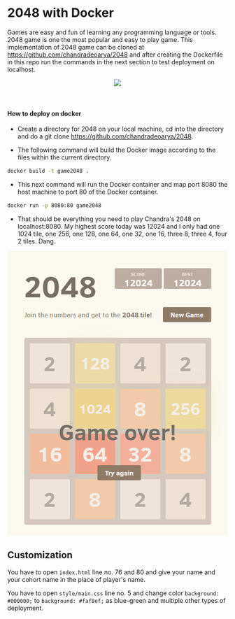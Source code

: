# 2048 with Docker
Games are easy and fun of learning any programming language or tools. 2048 game is one the most popular and easy to play game. This implementation of 2048 game can be cloned at https://github.com/chandradeoarya/2048 and after creating the Dockerfile in this repo run the commands in the next section to test deployment on localhost.

<p align="center">
  <img src="https://github.com/chandradeoarya/2048/blob/master/2048.gif?raw=true" />
</p>

<br>

#### How to deploy on docker
  - Create a directory for 2048 on your local machine, cd into the directory and do a git clone https://github.com/chandradeoarya/2048.
  
  - The following command will build the Docker image according to the files within the current directory.  

  ```bash
  docker build -t game2048 .
  ```

  - This next command will run the Docker container and map port 8080 the host machine to port 80 of the Docker container. 

  ```bash
  docker run -p 8080:80 game2048
  ```

  - That should be everything you need to play Chandra's 2048 on localhost:8080. My highest score today was 12024 and I only had one 1024 tile, one 256, one 128, one 64, one 32, one 16, three 8, three 4, four 2 tiles. Dang.

<p align="center">
  <img src="https://github.com/adasMatt/game2048Docker/blob/master/attemptScreenshot.png" />
</p>

## Customization

You have to open `index.html` line no. 76 and 80 and give your name and your cohort name in the place of player's name.

You have to open `style/main.css` line no. 5  and change color `background: #000000;` to `background: #faf8ef;` as blue-green and multiple other types of deployment.
